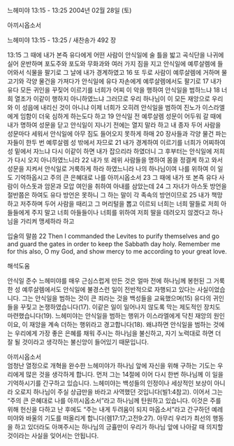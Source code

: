 느헤미야 13:15 - 13:25 
2004년 02월 28일 (토)

아끼시옵소서



느헤미야 13:15 - 13:25 / 새찬송가 492 장


13:15 그 때에 내가 본즉 유다에게 어떤 사람이 안식일에 술 틀을 밟고 곡식단을 나귀에 실어 운반하며 포도주와 포도와 무화과와 여러 가지 짐을 지고 안식일에 예루살렘에 들어와서 식물을 팔기로 그 날에 내가 경계하였고 16 또 두로 사람이 예루살렘에 거하며 물고기와 각양 물건을 가져다가 안식일에 유다 자손에게 예루살렘에서도 팔기로 17 내가 유다 모든 귀인을 꾸짖어 이르기를 너희가 어찌 이 악을 행하여 안식일을 범하느냐 18 너희 열조가 이같이 행하지 아니하였느냐 그러므로 우리 하나님이 이 모든 재앙으로 우리와 이 성읍에 내리신 것이 아니냐 이제 너희가 오히려 안식일을 범하여 진노가 이스라엘에게 임함이 더욱 심하게 하는도다 하고 19 안식일 전 예루살렘 성문이 어두워 갈 때에 내가 명하여 성문을 닫고 안식일이 지나기 전에는 열지 말라 하고 내 종자 두어 사람을 성문마다 세워서 안식일에 아무 짐도 들어오지 못하게 하매 20 장사들과 각양 물건 파는 자들이 한두 번 예루살렘 성 밖에서 자므로 21 내가 경계하여 이르기를 너희가 어찌하여 성 밑에서 자느냐 다시 이같이 하면 내가 잡으리라 하였더니 그 후부터는 안식일에 저희가 다시 오지 아니하였느니라 22 내가 또 레위 사람들을 명하여 몸을 정결케 하고 와서 성문을 지켜서 안식일로 거룩하게 하라 하였느니라 나의 하나님이여 나를 위하여 이 일도 기억하옵시고 주의 큰 은혜대로 나를 아끼시옵소서 23 그 때에 내가 또 본즉 유다 사람이 아스돗과 암몬과 모압 여인을 취하여 아내를 삼았는데 24 그 자녀가 아스돗 방언을 절반쯤은 하여도 유다 방언은 못하니 그 하는 말이 각 족속의 방언이므로 25 내가 책망하고 저주하며 두어 사람을 때리고 그 머리털을 뽑고 이르되 너희는 너희 딸들로 저희 아들들에게 주지 말고 너희 아들들이나 너희를 위하여 저희 딸을 데려오지 않겠다고 하나님을 가리켜 맹세하라 하고 

입술의 말씀 
22 Then I commanded the Levites to purify themselves and go and guard the gates in order to keep the Sabbath day holy. Remember me for this also, O my God, and show mercy to me according to your great love.

해석도움





안식일 준수 
느헤미야를 매우 근심스럽게 만든 것은 얼마 전에 하나님께 봉헌된 그 거룩한 성 예루살렘에서도 안식일에 불경스런 일이 전반적으로 자행되고 있다는 사실이었습니다. 그는 안식일을 범하는 것이 큰 죄라는 것을 백성들을 교육했으며(15) 유다의 귀인들을 꾸짖고 논쟁하였습니다(17). 이같은 일이 일어나지 않도록 막는 제도적인 장치도 마련했습니다(19). 느헤미야는 안식일을 범하는 행위가 이스라엘에게 닥친 재앙의 원인이요, 이 재앙을 계속 더하는 행위라고 경고합니다(18). 왜냐하면 안식일을 범하는 것에는 우리에게 가장 좋은 은혜를 채워 주시는 하나님을 불신하고, 자기 노력대로 하면 더 잘 될 것이라고 생각하는 불신앙이 들어있기 때문입니다.   

아끼시옵소서  
엄청난 열정으로 개혁을 완수한 느헤미야가 하나님 앞에 자신을 위해 구하는 기도는 우리에게 많은 것을 생각하게 합니다. 먼저 그는 14절에 이어 다시 한번 하나님께 이 일을 기억하시기를 간구하고 있습니다. 느헤미야는 백성들의 인정이나 세상적인 보상이 아니라 오로지 하나님이 주실 상급만을 바라고 사역했던 것입니다(빌1:4참고). 이어서  그는 “주의 큰 은혜대로 나를 아끼시옵소서”라고 하나님께 탄원하고 있습니다. 이것은 주를 위해 헌신을 다하고 난 후에도 “주는 내게  두려움이 되지 마옵소서”라고 간구하던 예레미야와 바울의 기도를 떠올리게 합니다(렘17:17;고전9:27). 아무리 우리가 최선의 행동을 하고 있더라도 아껴주시는 하나님의 긍휼만이 우리가 하나님 앞에 나아갈 때 의지할 것이라는 사실을 잊어서는 안됩니다.